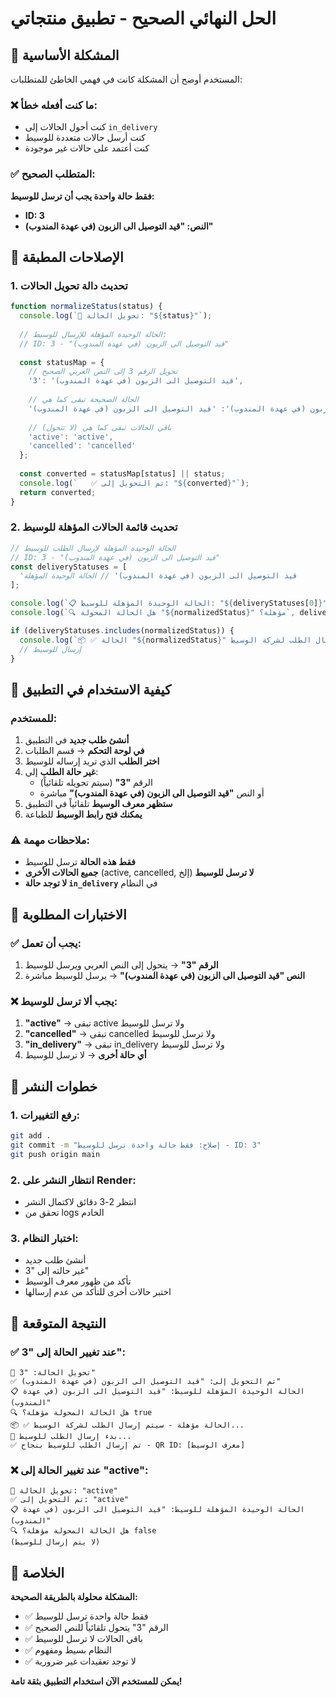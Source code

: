 # الحل النهائي الصحيح - تطبيق منتجاتي

## 🎯 المشكلة الأساسية
المستخدم أوضح أن المشكلة كانت في فهمي الخاطئ للمتطلبات:

### ❌ ما كنت أفعله خطأ:
- كنت أحول الحالات إلى `in_delivery`
- كنت أرسل حالات متعددة للوسيط
- كنت أعتمد على حالات غير موجودة

### ✅ المتطلب الصحيح:
**فقط حالة واحدة يجب أن ترسل للوسيط:**
- **ID: 3**
- **النص: "قيد التوصيل الى الزبون (في عهدة المندوب)"**

## 🔧 الإصلاحات المطبقة

### 1. تحديث دالة تحويل الحالات
```javascript
function normalizeStatus(status) {
  console.log(`🔄 تحويل الحالة: "${status}"`);
  
  // الحالة الوحيدة المؤهلة للإرسال للوسيط:
  // ID: 3 - "قيد التوصيل الى الزبون (في عهدة المندوب)"
  
  const statusMap = {
    // تحويل الرقم 3 إلى النص العربي الصحيح
    '3': 'قيد التوصيل الى الزبون (في عهدة المندوب)',
    
    // الحالة الصحيحة تبقى كما هي
    'قيد التوصيل الى الزبون (في عهدة المندوب)': 'قيد التوصيل الى الزبون (في عهدة المندوب)',
    
    // باقي الحالات تبقى كما هي (لا تتحول)
    'active': 'active',
    'cancelled': 'cancelled'
  };
  
  const converted = statusMap[status] || status;
  console.log(`   ✅ تم التحويل إلى: "${converted}"`);
  return converted;
}
```

### 2. تحديث قائمة الحالات المؤهلة للوسيط
```javascript
// الحالة الوحيدة المؤهلة لإرسال الطلب للوسيط
// ID: 3 - "قيد التوصيل الى الزبون (في عهدة المندوب)"
const deliveryStatuses = [
  'قيد التوصيل الى الزبون (في عهدة المندوب)' // الحالة الوحيدة المؤهلة
];

console.log(`📋 الحالة الوحيدة المؤهلة للوسيط: "${deliveryStatuses[0]}"`);
console.log(`🔍 هل الحالة المحولة "${normalizedStatus}" مؤهلة؟`, deliveryStatuses.includes(normalizedStatus));

if (deliveryStatuses.includes(normalizedStatus)) {
  console.log(`📦 ✅ الحالة "${normalizedStatus}" مؤهلة - سيتم إرسال الطلب لشركة الوسيط...`);
  // إرسال للوسيط
}
```

## 📱 كيفية الاستخدام في التطبيق

### للمستخدم:
1. **أنشئ طلب جديد** في التطبيق
2. **في لوحة التحكم** → قسم الطلبات
3. **اختر الطلب** الذي تريد إرساله للوسيط
4. **غير حالة الطلب** إلى:
   - الرقم **"3"** (سيتم تحويله تلقائياً)
   - أو النص **"قيد التوصيل الى الزبون (في عهدة المندوب)"** مباشرة
5. **ستظهر معرف الوسيط** تلقائياً في التطبيق
6. **يمكنك فتح رابط الوسيط** للطباعة

### ⚠️ ملاحظات مهمة:
- **فقط هذه الحالة** ترسل للوسيط
- **جميع الحالات الأخرى** (active, cancelled, إلخ) **لا ترسل للوسيط**
- **لا توجد حالة `in_delivery`** في النظام

## 🧪 الاختبارات المطلوبة

### ✅ يجب أن تعمل:
1. **الرقم "3"** → يتحول إلى النص العربي ويرسل للوسيط
2. **النص "قيد التوصيل الى الزبون (في عهدة المندوب)"** → يرسل للوسيط مباشرة

### ❌ يجب ألا ترسل للوسيط:
1. **"active"** → تبقى active ولا ترسل للوسيط
2. **"cancelled"** → تبقى cancelled ولا ترسل للوسيط
3. **"in_delivery"** → تبقى in_delivery ولا ترسل للوسيط
4. **أي حالة أخرى** → لا ترسل للوسيط

## 🚀 خطوات النشر

### 1. رفع التغييرات:
```bash
git add .
git commit -m "إصلاح: فقط حالة واحدة ترسل للوسيط - ID: 3"
git push origin main
```

### 2. انتظار النشر على Render:
- انتظر 2-3 دقائق لاكتمال النشر
- تحقق من logs الخادم

### 3. اختبار النظام:
- أنشئ طلب جديد
- غير حالته إلى "3"
- تأكد من ظهور معرف الوسيط
- اختبر حالات أخرى للتأكد من عدم إرسالها

## 🎯 النتيجة المتوقعة

### ✅ عند تغيير الحالة إلى "3":
```
🔄 تحويل الحالة: "3"
✅ تم التحويل إلى: "قيد التوصيل الى الزبون (في عهدة المندوب)"
📋 الحالة الوحيدة المؤهلة للوسيط: "قيد التوصيل الى الزبون (في عهدة المندوب)"
🔍 هل الحالة المحولة مؤهلة؟ true
📦 ✅ الحالة مؤهلة - سيتم إرسال الطلب لشركة الوسيط...
🚀 بدء إرسال الطلب للوسيط...
✅ تم إرسال الطلب للوسيط بنجاح - QR ID: [معرف الوسيط]
```

### ❌ عند تغيير الحالة إلى "active":
```
🔄 تحويل الحالة: "active"
✅ تم التحويل إلى: "active"
📋 الحالة الوحيدة المؤهلة للوسيط: "قيد التوصيل الى الزبون (في عهدة المندوب)"
🔍 هل الحالة المحولة مؤهلة؟ false
(لا يتم إرسال للوسيط)
```

## 🎊 الخلاصة

**المشكلة محلولة بالطريقة الصحيحة:**
- ✅ فقط حالة واحدة ترسل للوسيط
- ✅ الرقم "3" يتحول تلقائياً للنص الصحيح
- ✅ باقي الحالات لا ترسل للوسيط
- ✅ النظام بسيط ومفهوم
- ✅ لا توجد تعقيدات غير ضرورية

**يمكن للمستخدم الآن استخدام التطبيق بثقة تامة!**
